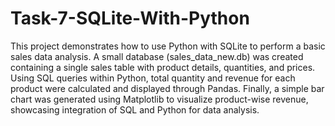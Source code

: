 # Task-7-SQLite-With-Python

This project demonstrates how to use Python with SQLite to perform a basic sales data analysis. A small database (sales_data_new.db) was created containing a single sales table with product details, quantities, and prices. Using SQL queries within Python, total quantity and revenue for each product were calculated and displayed through Pandas. Finally, a simple bar chart was generated using Matplotlib to visualize product-wise revenue, showcasing integration of SQL and Python for data analysis.
